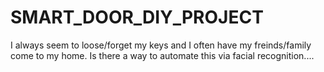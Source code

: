 # SMART_DOOR_DIY_PROJECT
I always seem to loose/forget my keys and I often have my freinds/family come to my home. Is there a way to automate this via facial recognition....
